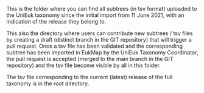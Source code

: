 This is the folder where you can find all subtrees (in tsv format) uploaded to the UniEuk taxonomy since the initial import from 11 June 2021, with an indication of the release they belong to.

This also the directory where users can contribute new subtrees / tsv files by creating a draft (distinct branch in the GIT repository) that will trigger a pull request. Once a tsv file has been validated and the corresponding subtree has been imported in EukMap by the UniEuk Taxonomy Coordinator, the pull request is accepted (merged to the main branch in the GIT repository) and the tsv file become visible by all in this folder.

The tsv file corresponding to the current (latest) release of the full taxonomy is in the root directory.
